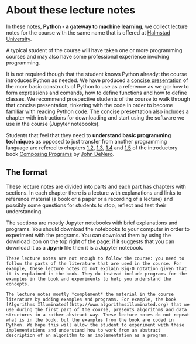 # About these lecture notes

In these notes, **Python - a gateway to machine learning**,  we collect lecture notes for the course with the same name that is offered at [Halmstad University](http://www.hh.se).

A typical student of the course will have taken one or more programming courses and may also have some professional experience involving programming.

It is not required though that the student knows Python already: the course introduces Python as needed. We have produced a [concise presentation](https://veronica-gaspes.github.io/Concise-Python/) of the more basic constructs of Python to use as a reference as we go: how to form expressions and comands, how to define functions and how to define classes. We recommend prospective students of the course to walk through that concise presentation, tinkering with the code in order to become familiar with reading Python code. The concise presentation also includes a chapter with instructions for downloading and start using the software  we use in the course (Jupyter notebooks).

Students that feel that they need to **understand basic programming techniques** as opposed to just transfer from another programming language are refered to chapters [1.2](https://composingprograms.com/pages/12-elements-of-programming.html), [1.3](https://composingprograms.com/pages/13-defining-new-functions.html), [1.4](https://composingprograms.com/pages/14-designing-functions.html) and [1.5](https://composingprograms.com/pages/15-control.html) of the introductory book [Composing Programs](https://composingprograms.com) by [John DeNero](http://denero.org).

## The format

These lecture notes are divided into parts and each part has chapters with sections. In each chapter there is a lecture with explanations and links to reference material (a book or a paper or a recording of a lecture) and possibly some questions for students to stop, reflect and test their understanding. 

The sections are mostly Jupyter notebooks with brief explanations and programs. You should download the notebooks to your computer in order to experiment with the programs. You can download them by using the download icon on the top right of the page: if it suggests that you can download it as a **.ipynb** file then it is a Jupyter notebook.



```{warning}
These lecture notes are not enough to follow the course: you need to follow the parts of the literature that are used in the course. For example, these lecture notes do not explain Big-O notation given that it is explained in the book. They do instead include programs for the examples in the book and experiments to help you understand the concepts. 

The lecture notes mostly *complement* the material in the course literature by adding examples and programs. For example, the book [Algorithms Illuminated](http://www.algorithmsilluminated.org) that we use during the first part of the course, presents algorithms and data structures in a rather abstract way. These lecture notes do not repeat what is in the book, but the examples from the book are coded in Python. We hope this will allow the student to experiment with these implementations and understand how to work from an abstract description of an algorithm to an implementation as a program. 
```


<!--
After the lecture there is a notebook that includes short explanatory texts and programs. These notebooks can be downloaded by using the download icon at the top right of the middle panel: if it suggests downloading as a .ipynb the file is a Jupyter notebook. In the Jupyter notebooks there are also short exercises. These exercises are discussed  during the course. Students are expected to collaborate in solving these exercises. 
-->





